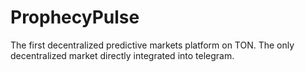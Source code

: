 # ProphecyPulse 

The first decentralized predictive markets platform on TON. The only decentralized market directly integrated into telegram.


